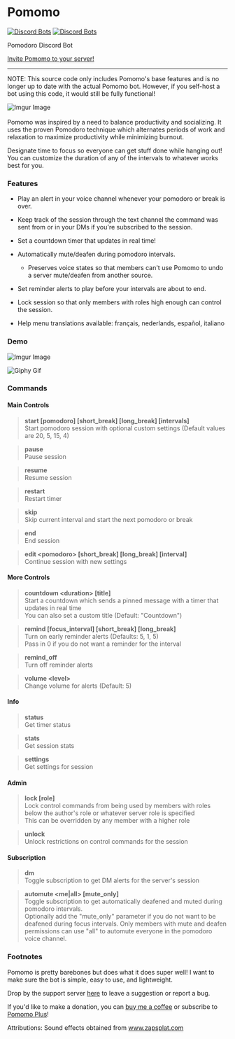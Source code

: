 # Pomomo
[![Discord Bots](https://top.gg/api/widget/status/821952460909445130.svg)](https://top.gg/bot/821952460909445130)
[![Discord Bots](https://top.gg/api/widget/servers/821952460909445130.svg?noavatar=true)](https://top.gg/bot/821952460909445130)

Pomodoro Discord Bot

<a href="https://discord.com/api/oauth2/authorize?client_id=821952460909445130&permissions=15739904&scope=bot">Invite Pomomo to your server!</a>
__________
NOTE: This source code only includes Pomomo's base features and is no longer up to date with the actual Pomomo bot. However, if you self-host a bot using this code, it would still be fully functional!

![Imgur Image](https://i.imgur.com/JzErsQC.png)<br><br>
Pomomo was inspired by a need to balance productivity and socializing. 
It uses the proven Pomodoro technique which alternates periods of work and relaxation 
to maximize productivity while minimizing burnout.

Designate time to focus so everyone can get stuff done while hanging out! You can customize the duration of any of the intervals to whatever works best for you.

### Features

* Play an alert in your voice channel whenever your pomodoro or break is over.

* Keep track of the session through the text channel the command was sent from or in your DMs if you're subscribed to the session.

* Set a countdown timer that updates in real time!

* Automatically mute/deafen during pomodoro intervals.

  * Preserves voice states so that members can't use Pomomo to undo a server mute/deafen from another source.

* Set reminder alerts to play before your intervals are about to end.

* Lock session so that only members with roles high enough can control the session.

* Help menu translations available: français, nederlands, español, 
italiano

### Demo

![Imgur Image](https://i.imgur.com/YOywEGi.png)

![Giphy Gif](https://media.giphy.com/media/rD2aQ1uPCetKN8zpI6/giphy.gif)

### Commands
#### Main Controls
>**start \[pomodoro] \[short_break] \[long_break] \[intervals]**\
>Start pomodoro session with optional custom settings (Default values are 20, 5, 15, 4)

>**pause**\
>Pause session

>**resume**\
>Resume session

>**restart**\
>Restart timer

>**skip**\
>Skip current interval and start the next pomodoro or break

>**end**\
>End session

>**edit \<pomodoro> \[short_break] \[long_break] \[interval]**\
>Continue session with new settings

#### More Controls

>**countdown \<duration> \[title]**\
>Start a countdown which sends a pinned message with a timer that updates in real time\
>You can also set a custom title (Default: "Countdown")

>**remind [focus_interval] [short_break] [long_break]**\
>Turn on early reminder alerts (Defaults: 5, 1, 5)\
>Pass in 0 if you do not want a reminder for the interval

>**remind_off**\
>Turn off reminder alerts

>**volume \<level>**\
>Change volume for alerts (Default: 5)

#### Info
>**status**\
>Get timer status

>**stats**\
>Get session stats

>**settings**\
>Get settings for session

#### Admin
>**lock [role]**\
>Lock control commands from being used by members with roles below the author's role or whatever server role is specified\
>This can be overridden by any member with a higher role

>**unlock**\
>Unlock restrictions on control commands for the session

#### Subscription
>**dm**\
>Toggle subscription to get DM alerts for the server's session

>**automute <me|all> \[mute_only]**\
>Toggle subscription to get automatically deafened and muted during pomodoro intervals.\
> Optionally add the \"mute_only\" parameter if you do not want to be deafened during focus intervals.
>Only members with mute and deafen permissions can use "all" to automute everyone in the pomodoro voice channel.

### Footnotes

Pomomo is pretty barebones but does what it does super well! 
I want to make sure the bot is simple, easy to use, and lightweight.

Drop by the support server [here](https://discord.gg/Aghy78wcFr) to leave a suggestion or report a bug.

If you'd like to make a donation, you can [buy me a coffee](https://www.buymeacoffee.com/benjamonn) or subscribe to [Pomomo Plus](https://pomomo.bot/premium)!

Attributions:
Sound effects obtained from <a href="https://www.zapsplat.com/">www.zapsplat.com</a>
